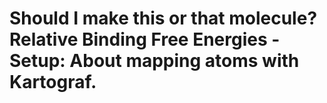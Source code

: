Should I make this or that molecule? Relative Binding Free Energies - Setup: About mapping atoms with Kartograf.
==================================================================================================================
